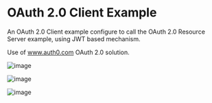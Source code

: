 # OAuth 2.0 Client Example

An OAuth 2.0 Client example configure to call the OAuth 2.0 Resource Server example, using JWT based mechanism.

Use of www.auth0.com OAuth 2.0 solution.



![image](https://github.com/zaffranad/oauth2-client/assets/4168542/344789eb-0ace-45a4-a4e3-69633ff93134)

![image](https://github.com/zaffranad/oauth2-client/assets/4168542/b8fbf5c6-0cd0-430d-b5aa-a4ff3ca1f90d)

![image](https://github.com/zaffranad/oauth2-client/assets/4168542/e8edc63e-6876-4103-bae3-d05af673a374)
